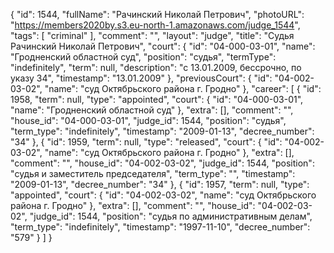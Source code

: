 {
    "id": 1544,
    "fullName": "Рачинский Николай Петрович",
    "photoURL": "https://members2020by.s3.eu-north-1.amazonaws.com/judge_1544",
    "tags": [
        "criminal"
    ],
    "comment": "",
    "layout": "judge",
    "title": "Судья Рачинский Николай Петрович",
    "court": {
        "id": "04-000-03-01",
        "name": "Гродненский областной суд",
        "position": "судья",
        "termType": "indefinitely",
        "term": null,
        "description": "c 13.01.2009, бессрочно, по указу 34",
        "timestamp": "13.01.2009"
    },
    "previousCourt": {
        "id": "04-002-03-02",
        "name": "суд Октябрьского района г. Гродно"
    },
    "career": [
        {
            "id": 1958,
            "term": null,
            "type": "appointed",
            "court": {
                "id": "04-000-03-01",
                "name": "Гродненский областной суд"
            },
            "extra": [],
            "comment": "",
            "house_id": "04-000-03-01",
            "judge_id": 1544,
            "position": "судья",
            "term_type": "indefinitely",
            "timestamp": "2009-01-13",
            "decree_number": "34"
        },
        {
            "id": 1959,
            "term": null,
            "type": "released",
            "court": {
                "id": "04-002-03-02",
                "name": "суд Октябрьского района г. Гродно"
            },
            "extra": [],
            "comment": "",
            "house_id": "04-002-03-02",
            "judge_id": 1544,
            "position": "судья и заместитель председателя",
            "term_type": "",
            "timestamp": "2009-01-13",
            "decree_number": "34"
        },
        {
            "id": 1957,
            "term": null,
            "type": "appointed",
            "court": {
                "id": "04-002-03-02",
                "name": "суд Октябрьского района г. Гродно"
            },
            "extra": [],
            "comment": "",
            "house_id": "04-002-03-02",
            "judge_id": 1544,
            "position": "судья по административным делам",
            "term_type": "indefinitely",
            "timestamp": "1997-11-10",
            "decree_number": "579"
        }
    ]
}